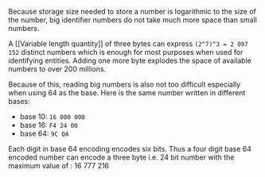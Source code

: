 Because storage size needed to store a number is logarithmic to the size of the number, big identifier numbers do not take much more space than small numbers.

A [[Variable length quantity]] of three bytes can express `(2^7)^3 = 2 097 152` distinct numbers which is enough for most purposes when used for identifying entities. Adding one more byte explodes the space of available numbers to over 200 millions.

Because of this, reading big numbers is also not too difficult especially when using 64 as the base. Here is the same number written in different bases:

- base 10: `16 000 000`
- base 16: `F4 24 00`
- base 64: `9C QA`

Each digit in base 64 encoding encodes six bits. Thus a four digit base 64 encoded number can encode a three byte i.e. 24 bit number with the maximum value of : 16 777 216